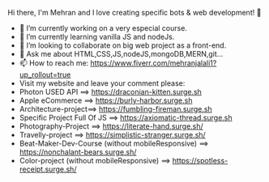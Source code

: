    Hi there, I'm Mehran and I love creating specific bots & web development! 👋



- 🔭 I’m currently working on a very especial course.
- 🌱 I’m currently learning vanilla JS and nodeJs.
- 👯 I’m looking to collaborate on big web project as a front-end.
- 💬 Ask me about HTML,CSS,JS,nodeJS,mongoDB,MERN,git...
- 📫 How to reach me: https://www.fiverr.com/mehranjalali1?up_rollout=true
- Visit my website and leave your comment please:
-   Photon USED API ==> https://draconian-kitten.surge.sh
-   Apple eCommerce ==> https://burly-harbor.surge.sh
-   Architecture-project==> https://fumbling-fireman.surge.sh
-   Specific Project Full Of JS ==> https://axiomatic-thread.surge.sh
-   Photography-Project ==> https://literate-hand.surge.sh/
-   Travelly-project ==> https://simplistic-stranger.surge.sh/
-   Beat-Maker-Dev-Course (without mobileResponsive) ==> https://nonchalant-bears.surge.sh/
-   Color-project (without mobileResponsive) ==> https://spotless-receipt.surge.sh/
